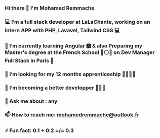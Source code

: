 ### Hi there 👋 I'm Mohamed Remmache
### 💻 I’m a full stack developer at LaLaChante, working on an intern APP with PHP, Lavavel, Tailwind CSS  💻
### 🌱 I’m currently learning Angular 🅰️ & also Preparing my Master's degree at the French School 🔵⚪🔴 on Dev Manager Full Stack in Paris 🗼
### 👯 I’m looking for my 12 months apprenticeship 👨🏻‍🎓💼
### 🤔 I’m becoming a better developper 🧑🏻‍💻
### 💬 Ask me about : any
### 📫 How to reach me: mohamedremmache@outlook.fr
### ⚡ Fun fact: 0.1 + 0.2 =/= 0.3


<!--
**mohrem09/mohrem09** is a ✨ _special_ ✨ repository because its `README.md` (this file) appears on your GitHub profile.

Here are some ideas to get you started:


